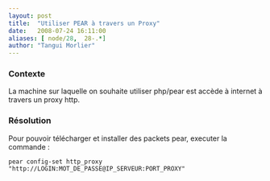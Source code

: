 ```yaml
---
layout: post
title:  "Utiliser PEAR à travers un Proxy"
date:   2008-07-24 16:11:00
aliases: [ node/28,  28-.*]
author: "Tangui Morlier"
---
```

### Contexte

La machine sur laquelle on souhaite utiliser php/pear est accède à
internet à travers un proxy http.

### Résolution

Pour pouvoir télécharger et installer des packets pear, executer la
commande :

    pear config-set http_proxy "http://LOGIN:MOT_DE_PASSE@IP_SERVEUR:PORT_PROXY"
